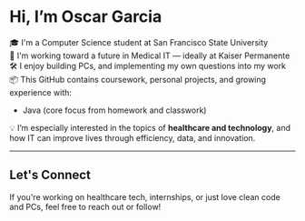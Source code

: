 # Hi, I’m Oscar Garcia

🎓 I'm a Computer Science student at San Francisco State University  
💼 I'm working toward a future in Medical IT — ideally at Kaiser Permanente  
🛠️ I enjoy building PCs, and implementing my own questions into my work 
📦 This GitHub contains coursework, personal projects, and growing experience with:

- Java (core focus from homework and classwork)

💡 I’m especially interested in the topics of **healthcare and technology**, and how IT can improve lives through efficiency, data, and innovation.

---

## Let's Connect

If you're working on healthcare tech, internships, or just love clean code and PCs, feel free to reach out or follow!

